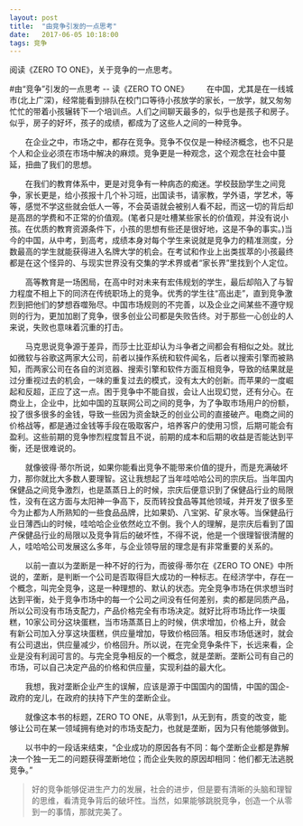 ```yaml
---
layout: post
title:  "由竞争引发的一点思考"
date:   2017-06-05 10:18:00
tags: 竞争
---
```

阅读《ZERO TO ONE》，关于竞争的一点思考。

#由“竞争”引发的一点思考 -- 读《ZERO TO ONE》
　　在中国，尤其是在一线城市(北上广深)，经常能看到排队在校门口等待小孩放学的家长，一放学，就又匆匆忙忙的带着小孩辗转下一个培训点。人们之间聊天最多的，似乎也是孩子和房子。似乎，房子的好坏，孩子的成绩，都成为了这些人之间的一种竞争。

　　在企业之中，市场之中，都存在竞争。竞争不仅仅是一种经济概念，也不只是个人和企业必须在市场中解决的麻烦。竞争更是一种观念，这个观念在社会中蔓延，扭曲了我们的思想。

　　在我们的教育体系中，更是对竞争有一种病态的痴迷。学校鼓励学生之间竞争，家长更是，给小孩报十几个补习班，出国读书，请家教，学外语，学艺术，等等，感觉不学这些就会低人一等，不会英语就会被别人看不起，而这一切的背后却是高昂的学费和不正常的价值观。(笔者只是吐槽某些家长的价值观，并没有说小孩。在优质的教育资源条件下，小孩的思想有些还是很好地，这是不争的事实。)当今的中国，从中考，到高考，成绩本身对每个学生来说就是竞争力的精准测度，分数最高的学生就能获得进入名牌大学的机会。在考试和作业上出类拔萃的小孩最终都是在这个怪异的、与现实世界没有交集的学术界或者“家长界”里找到个人定位。

　　高等教育是一场困局，在高中时对未来有宏伟规划的学生，最后却陷入了与智力程度不相上下的同济在传统职场上的竞争。优秀的学生往“高出走”，直到竞争激烈到把他们的梦想吞噬殆尽。中国市场规则的不完善，以及企业之间某些不遵守规则的行为，更加加剧了竞争，很多创业公司都是失败告终。对于那些一心创业的人来说，失败也意味着沉重的打击。

　　马克思说竞争源于差异，而莎士比亚却认为斗争者之间都会有相似之处。就比如微软与谷歌这两家大公司，前者以操作系统和软件闻名，后者以搜索引擎而被熟知，而两家公司在各自的浏览器、搜索引擎和软件方面互相竞争，导致的结果就是过分重视过去的机会，一味的重复过去的模式，没有太大的创新。而苹果的一度崛起和反超，正应了这一点。困于竞争中不能自拔，会让人出现幻觉，还有分心。在商业上，企业中，比如中国的互联网公司之间的竞争，为了争取市场用户的份额，投了很多很多的金钱，导致一些因为资金缺乏的创业公司的直接破产。电商之间的价格战等，都是通过金钱等手段在吸取客户，培养客户的使用习惯，后期可能会有盈利。这些前期的竞争惨烈程度暂且不说，前期的成本和后期的收益是否能达到平衡，还是很难说的。

　　就像彼得·蒂尔所说，如果你能看出竞争不能带来价值的提升，而是充满破坏力，那你就比大多数人要理智。这让我想起了当年哇哈哈公司的宗庆后。当年国内保健品之间竞争激烈，也是蒸蒸日上的时候，宗庆后便意识到了保健品行业的局限性，没有在这方面与太阳神一争高下，反而转投食品等其他领域，并开发了很多至今为止都为人所熟知的一些食品品牌，比如果奶、八宝粥、矿泉水等。当保健品行业日薄西山的时候，哇哈哈企业依然屹立不倒。我个人的理解，是宗庆后看到了国产保健品行业的局限以及竞争背后的破坏性，不得不说，他是一个很理智很清醒的人，哇哈哈公司发展这么多年，与企业领导层的理念是有非常重要的关系的。

　　以前一直以为垄断是一种不好的行为，而彼得·蒂尔在《ZERO TO ONE》中所说的，垄断，是判断一个公司是否取得巨大成功的一种标志。在经济学中，存在一个概念，叫完全竞争，这是一种理想的、默认的状态。完全竞争市场在供求想当时达到平衡，处于竞争市场中的每一个公司之间没有任何差别，卖的都是同质产品，所以公司没有市场支配力，产品价格完全有市场决定。就好比将市场比作一块蛋糕，10家公司分这块蛋糕，当市场蒸蒸日上的时候，供求增加，价格上升，就会有新公司加入分享这块蛋糕，供应量增加，导致价格回落。相反市场低迷时，就会有公司退出，供应量减少，价格回升。所以说，在完全竞争条件下，长远来看，企业是没有利润可言的。与完全竞争相反的一个概念，就是垄断。垄断公司有自己的市场，可以自己决定产品的价格和供应量，实现利益的最大化。

　　我想，我对垄断企业产生的误解，应该是源于中国国内的国情，中国的国企-政府的宠儿，在政府的扶持下产生的垄断企业。

　　就像这本书的标题，ZERO TO ONE，从零到1，从无到有，质变的改变，能够让公司在某一领域拥有绝对的市场支配力，也就是垄断，因为只有他能够做到。

　　以书中的一段话来结束，“企业成功的原因各有不同：每个垄断企业都是靠解决一个独一无二的问题获得垄断地位；而企业失败的原因却相同：他们都无法逃脱竞争。”

> 好的竞争能够促进生产力的发展，社会的进步，但是要有清晰的头脑和理智的思维，看清竞争背后的破坏性。当然，如果能够跳脱竞争，创造一个从零到一的事情，那就完美了。